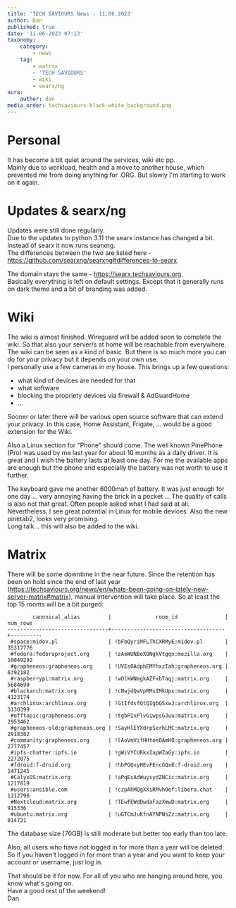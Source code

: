 ```yaml
---
title: 'TECH SAVIOURS News - 11.06.2023'
author: Dan
published: true
date: '11-06-2023 07:13'
taxonomy:
    category:
        - news
    tag:
        - matrix
        - 'TECH SAVIOURS'
        - wiki
        - searx/ng
aura:
    author: dan
media_order: techsaviours-black-white_background.png
---
```


# Personal
It has become a bit quiet around the services, wiki etc pp.  
Mainly due to workload, health and a move to another house, which prevented me from doing anything for .ORG.
But slowly I'm starting to work on it again.

# Updates & searx/ng
Updates were still done regularly.  
Due to the updates to python 3.11 the searx instance has changed a bit. Instead of searx it now runs searxng.  
The differences between the two are listed here - https://github.com/searxng/searxng#differences-to-searx.

The domain stays the same - https://searx.techsaviours.org.  
Basically everything is left on default settings. Except that it generally runs on dark theme and a bit of branding was added.

# Wiki
The wiki is almost finished. Wireguard will be added soon to complete the wiki. So that also your server/s at home will be reachable from everywhere.  
The wiki can be seen as a kind of basic. But there is so much more you can do for your privacy but it depends on your own use.  
I personally use a few cameras in my house. This brings up a few questions:
- what kind of devices are needed for that
- what software
- blocking the propriety devices via firewall & AdGuardHome
- ...

Sooner or later there will be various open source software that can extend your privacy. In this case, Home Assistant, Frigate, ... would be a good extension for the Wiki.  

Also a Linux section for "Phone" should come. The well known PinePhone (Pro) was used by me last year for about 10 months as a daily driver. It is great and I wish the battery lasts at least one day. For me the available apps are enough but the phone and especially the battery was not worth to use it further.  

The keyboard gave me another 6000mah of battery. It was just enough for one day ... very annoying having the brick in a pocket ... The quality of calls is also not that great. Often people asked what I had said at all.  
Nevertheless, I see great potential in Linux for mobile devices. Also the new pinetab2, looks very promising.  
Long talk... this will also be added to the wiki.

# Matrix
There will be some downtime in the near future. Since the retention has been on hold since the end of last year (https://techsaviours.org/news/en/whats-been-going-on-lately-new-server-matrix#matrix), manual intervention will take place. So at least the top 15 rooms will be a bit purged:
```
        canonical_alias         |              room_id               | num_rows 
--------------------------------+------------------------------------+----------
 #space:midov.pl                | !bFbQyriMFLThCXRMyE:midov.pl       | 35317776
 #fedora:fedoraproject.org      | !zAeWUNBoXONgkVtgqn:mozilla.org    | 10049292
 #grapheneos:grapheneos.org     | !UVEsOAdphEMYhxzTah:grapheneos.org |  6392182
 #raspberrypi:matrix.org        | !wOlkWNmgkAZFxbTaqj:matrix.org     |  5684690
 #blackarch:matrix.org          | !cNwjdQwVpRMsIMkUpx:matrix.org     |  4123174
 #archlinux:archlinux.org       | !GtIfdsfQtQIgbQSxwJ:archlinux.org  |  3130399
 #offtopic:grapheneos.org       | !tgbPIxPlvGiwpsGJuu:matrix.org     |  2953462
 #grapheneos-old:grapheneos.org | !SayHlEYXdrpSerhLMC:matrix.org     |  2918382
 #community:grapheneos.org      | !lAoVmVifHHtoeOAmHO:grapheneos.org |  2777457
 #ipfs-chatter:ipfs.io          | !gWiVYCURkxIapWZaGy:ipfs.io        |  2272075
 #fdroid:f-droid.org            | !hbPGQxyHEvFEncGQxE:f-droid.org    |  1471245
 #CalyxOS:matrix.org            | !aPqEsAdWuysydZNCic:matrix.org     |  1217819
 #users:ansible.com             | !czpAhMQgXXiRMvhOef:libera.chat    |  1212796
 #Nextcloud:matrix.org          | !TEwfEWdDwdaFazXmwD:matrix.org     |   915336
 #ubuntu:matrix.org             | !uGTCmJuKfnAYNPNsZz:matrix.org     |   814721
```
The database size (70GB) is still moderate but better too early than too late.

Also, all users who have not logged in for more than a year will be deleted. So if you haven't logged in for more than a year and you want to keep your account or username, just log in.

That should be it for now. For all of you who are hanging around here, you know what's going on.  
Have a good rest of the weekend!  
Dan